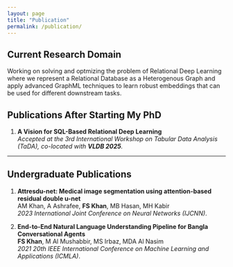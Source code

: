 ```yaml
---
layout: page
title: "Publication"
permalink: /publication/
---
```


## Current Research Domain

Working on solving and optmizing the problem of Relational Deep Learning where we represent a Relational Database as a Heterogenous Graph and apply advanced GraphML techniques to learn robust embeddings that can be used for different downstream tasks. 

## Publications After Starting My PhD

1. **A Vision for SQL-Based Relational Deep Learning**  
   *Accepted at the 3rd International Workshop on Tabular Data Analysis (TaDA), co-located with **VLDB 2025**.*

---

## Undergraduate Publications

1. **Attresdu-net: Medical image segmentation using attention-based residual double u-net**  
   AM Khan, A Ashrafee, **FS Khan**, MB Hasan, MH Kabir  
   *2023 International Joint Conference on Neural Networks (IJCNN)*.

2. **End-to-End Natural Language Understanding Pipeline for Bangla Conversational Agents**  
   **FS Khan**, M Al Mushabbir, MS Irbaz, MDA Al Nasim  
   *2021 20th IEEE International Conference on Machine Learning and Applications (ICMLA)*.



